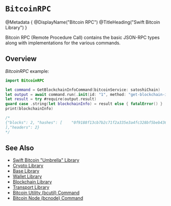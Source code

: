 # ``BitcoinRPC``

@Metadata {
    @DisplayName("Bitcoin RPC")
    @TitleHeading("Swift Bitcoin Library")
}

Bitcoin RPC (Remote Procedure Call) contains the basic JSON-RPC types along with implementations for the various commands.

## Overview

_BitcoinRPC_ example:

```swift
import BitcoinRPC

let command = GetBlockchainInfoCommand(bitcoinService: satoshiChain)
let output = await command.run(.init(id: "1", method: "get-blockchain-info", params: .none))
let result = try #require(output.result)
guard case .string(let blockchainInfo) = result else { fatalError() }
print(blockchainInfo)

/*
{"blocks": 2, "hashes": [    "0f9188f13cb7b2c71f2a335e3a4fc328bf5beb436012afca590b1a11466e2206",    "23b822b7912cf1b96f1ec5bb07fba40fdd0e889b1f650662f2c0336db9220851"
],"headers": 2}
*/
```

## See Also

- [Swift Bitcoin "Umbrella" Library][swiftbitcoin]
- [Crypto Library][crypto]
- [Base Library][base]
- [Wallet Library][wallet]
- [Blockchain Library][blockchain]
- [Transport Library][transport]
- [Bitcoin Utility (bcutil) Command][bcutil]
- [Bitcoin Node (bcnode) Command][bcnode]

<!-- links -->

[swiftbitcoin]: https://swift-bitcoin.github.io/docc/documentation/bitcoin/
[crypto]: https://swift-bitcoin.github.io/docc/crypto/documentation/bitcoincrypto/
[base]: https://swift-bitcoin.github.io/docc/base/documentation/bitcoinbase/
[wallet]: https://swift-bitcoin.github.io/docc/wallet/documentation/bitcoinwallet/
[blockchain]: https://swift-bitcoin.github.io/docc/blockchain/documentation/bitcoinblockchain/
[transport]: https://swift-bitcoin.github.io/docc/transport/documentation/bitcointransport/
[bcnode]: https://swift-bitcoin.github.io/docc/bcnode/documentation/bitcoinnode/
[bcutil]: https://swift-bitcoin.github.io/docc/bcutil/documentation/bitcoinutility/

